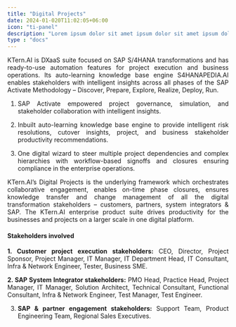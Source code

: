 ```yaml
---
title: "Digital Projects"
date: 2024-01-020T11:02:05+06:00
icon: "ti-panel"
description: "Lorem ipsum dolor sit amet ipsum dolor sit amet ipsum dolor sit amet"
type : "docs"
---
```

<div style='text-align: justify;'>

KTern.AI is DXaaS suite focused on SAP S/4HANA transformations and has ready-to-use automation features for project execution and business operations. Its auto-learning knowledge base engine S4HANAPEDIA.AI enables stakeholders with intelligent insights across all phases of the SAP Activate Methodology – Discover, Prepare, Explore, Realize, Deploy, Run.

1. SAP Activate empowered project governance, simulation, and stakeholder collaboration with intelligent insights.

2. Inbuilt auto-learning knowledge base engine to provide intelligent risk resolutions, cutover insights, project, and business stakeholder productivity recommendations.

3. One digital wizard to steer multiple project dependencies and complex hierarchies with workflow-based signoffs and closures ensuring compliance in the enterprise operations.

KTern.AI’s Digital Projects is the underlying framework which orchestrates collaborative engagement, enables on-time phase closures, ensures knowledge transfer and change management of all the digital transformation stakeholders – customers, partners, system integrators & SAP. The KTern.AI enterprise product suite drives productivity for the businesses and projects on a larger scale in one digital platform.

#### Stakeholders involved

**1. Customer project execution stakeholders:** CEO, Director, Project Sponsor, Project Manager, IT Manager, IT Department Head, IT Consultant, Infra & Network Engineer, Tester, Business SME.

**2. SAP System Integrator stakeholders:** PMO Head, Practice Head, Project Manager, IT Manager, Solution Architect, Technical Consultant, Functional Consultant, Infra & Network Engineer, Test Manager, Test Engineer.

3. **SAP & partner engagement stakeholders:** Support Team, Product Engineering Team, Regional Sales Executives.

</div>

